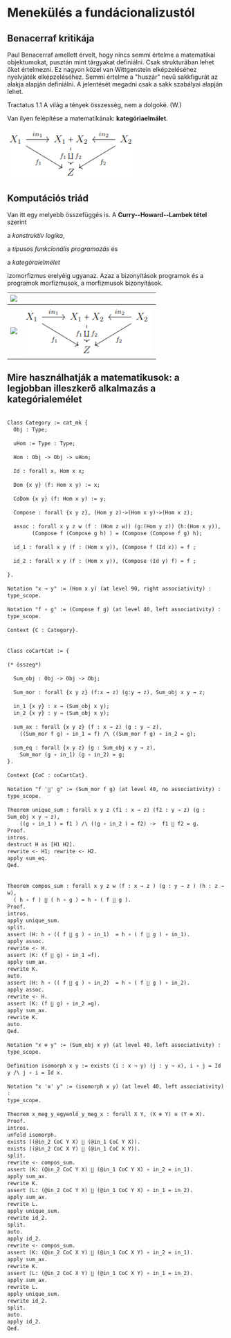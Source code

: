 # Menekülés a fundácionalizustól

## Benacerraf kritikája

Paul Benacerraf amellett érvelt, hogy nincs semmi értelme a matematikai objektumokat, pusztán mint tárgyakat definiálni. Csak strukturában lehet őket értelmezni. Ez nagyon közel van Wittgenstein elképzeléséhez nyelvjáték elképzeléséhez. Semmi értelme a "huszár" nevű sakkfigurát az alakja alapján definiálni. A jelentését megadni csak a sakk szabályai alapján lehet. 

Tractatus 1.1 A világ a tények összesség, nem a dolgoké. (W.)

Van ilyen felépítése a matematikának: **kategóriaelmálet**.

<img src="https://github.com/mozow01/bizcoq2021/blob/main/coprod.png" width=300>

## Komputációs triád

Van itt egy melyebb összefüggés is. A **Curry--Howard--Lambek tétel** szerint 

a _konstruktív logika_, 

a _típusos funkcionális programozás_ és 

a _kategóraielmélet_ 

izomorfizmus erelyéig ugyanaz. Azaz a bizonyítások programok és a programok morfizmusok, a morfizmusok bizonyítások.

| <img src="https://render.githubusercontent.com/render/math?math=%5Cdfrac%7Bp%3AA%7D%7B%0Ain_1%20p%3AA%5Cvee%20B%7D%5Cquad%20%5Cdfrac%7Bp%3AB%7D%7B%0Ain_2%20p%3AA%5Cvee%20B%7D"> |  |
| ---- | ---- |  
| <img src="https://render.githubusercontent.com/render/math?math=%5Cdfrac%7B%5Cbegin%7Bmatrix%7D%20%26%20%5Bp_1%3AA%5D%20%26%20%5Bp_2%3AB%5D%5C%5C%0A%26%20%5Cvdots%20%26%20%5Cvdots%5C%5C%0Ap_3%3AA%5Cvee%20B%20%26%20p_4%3AC%20%26%20p_5%3A%20C%5Cend%7Bmatrix%7D%7D%7Bdis(p_i)%3AC%7D"> |  <img src="https://github.com/mozow01/bizcoq2021/blob/main/coprod.png" width=300>  |

## Mire használhatják a matematikusok: a legjobban illeszkerő alkalmazás a kategórialemélet

````coq

Class Category := cat_mk {
  Obj : Type;

  uHom := Type : Type;

  Hom : Obj -> Obj -> uHom;

  Id : forall x, Hom x x;

  Dom {x y} (f: Hom x y) := x;

  CoDom {x y} (f: Hom x y) := y;

  Compose : forall {x y z}, (Hom y z)->(Hom x y)->(Hom x z);

  assoc : forall x y z w (f : (Hom z w)) (g:(Hom y z)) (h:(Hom x y)),
        (Compose f (Compose g h) ) = (Compose (Compose f g) h);

  id_1 : forall x y (f : (Hom x y)), (Compose f (Id x)) = f ;

  id_2 : forall x y (f : (Hom x y)), (Compose (Id y) f) = f ;

}.

Notation "x → y" := (Hom x y) (at level 90, right associativity) :
type_scope.

Notation "f ∘ g" := (Compose f g) (at level 40, left associativity) :
type_scope.

Context {C : Category}.


Class coCartCat := {

(* összeg*)

  Sum_obj : Obj -> Obj -> Obj;

  Sum_mor : forall {x y z} (f:x → z) (g:y → z), Sum_obj x y → z;

  in_1 {x y} : x → (Sum_obj x y);
  in_2 {x y} : y → (Sum_obj x y);

  sum_ax : forall {x y z} (f : x → z) (g : y → z), 
    ((Sum_mor f g) ∘ in_1 = f) /\ ((Sum_mor f g) ∘ in_2 = g);
    
  sum_eq : forall {x y z} (g : Sum_obj x y → z),
    Sum_mor (g ∘ in_1) (g ∘ in_2) = g;
}.

Context {CoC : coCartCat}.

Notation "f '∐' g" := (Sum_mor f g) (at level 40, no associativity) : type_scope.

Theorem unique_sum : forall x y z (f1 : x → z) (f2 : y → z) (g : Sum_obj x y → z),
    ((g ∘ in_1 ) = f1 ) /\ ((g ∘ in_2 ) = f2) ->  f1 ∐ f2 = g.
Proof.
intros.
destruct H as [H1 H2].
rewrite <- H1; rewrite <- H2.
apply sum_eq.
Qed.


Theorem compos_sum : forall x y z w (f : x → z ) (g : y → z ) (h : z → w),
  ( h ∘ f ) ∐ ( h ∘ g ) = h ∘ ( f ∐ g ).
Proof.
intros.
apply unique_sum.
split.
assert (H: h ∘ (( f ∐ g ) ∘ in_1)  = h ∘ ( f ∐ g ) ∘ in_1).
apply assoc.
rewrite <- H.
assert (K: (f ∐ g) ∘ in_1 =f).
apply sum_ax.
rewrite K.
auto.
assert (H: h ∘ (( f ∐ g ) ∘ in_2)  = h ∘ ( f ∐ g ) ∘ in_2).
apply assoc.
rewrite <- H.
assert (K: (f ∐ g) ∘ in_2 =g).
apply sum_ax.
rewrite K.
auto.
Qed.

Notation "x ⊕ y" := (Sum_obj x y) (at level 40, left associativity) :
type_scope. 

Definition isomorph x y := exists (i : x → y) (j : y → x), i ∘ j = Id y /\ j ∘ i = Id x.

Notation "x '≅' y" := (isomorph x y) (at level 40, left associativity) :
type_scope.

Theorem x_meg_y_egyenlő_y_meg_x : forall X Y, (X ⊕ Y) ≅ (Y ⊕ X).
Proof.
intros.
unfold isomorph. 
exists ((@in_2 CoC Y X) ∐ (@in_1 CoC Y X)).
exists ((@in_2 CoC X Y) ∐ (@in_1 CoC X Y)).
split.
rewrite <- compos_sum.
assert (K: (@in_2 CoC Y X) ∐ (@in_1 CoC Y X) ∘ in_2 = in_1).
apply sum_ax.
rewrite K.
assert (L: (@in_2 CoC Y X) ∐ (@in_1 CoC Y X) ∘ in_1 = in_2).
apply sum_ax.
rewrite L.
apply unique_sum.
rewrite id_2.
split.
auto.
apply id_2.
rewrite <- compos_sum.
assert (K: (@in_2 CoC X Y) ∐ (@in_1 CoC X Y) ∘ in_2 = in_1).
apply sum_ax.
rewrite K.
assert (L: (@in_2 CoC X Y) ∐ (@in_1 CoC X Y) ∘ in_1 = in_2).
apply sum_ax.
rewrite L.
apply unique_sum.
rewrite id_2.
split.
auto.
apply id_2.
Qed.
````




